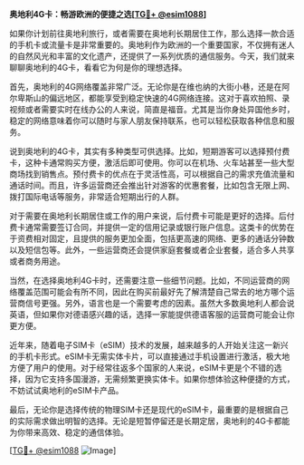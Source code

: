 **奥地利4G卡：畅游欧洲的便捷之选[[TG💪+ @esim1088](https://t.me/s/esim1088)]**

如果你计划前往奥地利旅行，或者需要在奥地利长期居住工作，那么选择一款合适的手机卡或流量卡是非常重要的。奥地利作为欧洲的一个重要国家，不仅拥有迷人的自然风光和丰富的文化遗产，还提供了一系列优质的通信服务。今天，我们就来聊聊奥地利的4G卡，看看它为何是你的理想选择。

首先，奥地利的4G网络覆盖非常广泛。无论你是在维也纳的大街小巷，还是在阿尔卑斯山的偏远地区，都能享受到稳定快速的4G网络连接。这对于喜欢拍照、录视频或者需要实时在线办公的人来说，简直是福音。尤其是当你身处异国他乡时，稳定的网络意味着你可以随时与家人朋友保持联系，也可以轻松获取各种信息和服务。

说到奥地利的4G卡，其实有多种类型可供选择。比如，短期游客可以选择预付费卡，这种卡通常购买方便，激活后即可使用。你可以在机场、火车站甚至一些大型商场找到销售点。预付费卡的优点在于灵活性高，可以根据自己的需求充值流量和通话时间。而且，许多运营商还会推出针对游客的优惠套餐，比如包含无限上网、拨打国际电话等服务，非常适合短期出行的人群。

对于需要在奥地利长期居住或工作的用户来说，后付费卡可能是更好的选择。后付费卡通常需要签订合同，并提供一定的信用记录或银行账户信息。这类卡的优势在于资费相对固定，且提供的服务更加全面，包括更高速的网络、更多的通话分钟数以及短信包等。此外，一些运营商还会提供家庭套餐或者企业套餐，适合多人共享或者商务用途。

当然，在选择奥地利4G卡时，还需要注意一些细节问题。比如，不同运营商的网络覆盖范围可能会有所不同，因此在购买前最好先了解清楚自己常去的地方哪个运营商信号更强。另外，语言也是一个需要考虑的因素。虽然大多数奥地利人都会说英语，但如果你对德语感兴趣的话，选择一家能提供德语客服的运营商可能会让你更方便。

近年来，随着电子SIM卡（eSIM）技术的发展，越来越多的人开始关注这一新兴的手机卡形式。eSIM卡无需实体卡片，可以直接通过手机设置进行激活，极大地方便了用户的使用。对于经常往返多个国家的人来说，eSIM卡更是个不错的选择，因为它支持多国漫游，无需频繁更换实体卡。如果你想体验这种便捷的方式，不妨试试奥地利的eSIM卡产品。

最后，无论你是选择传统的物理SIM卡还是现代的eSIM卡，最重要的是根据自己的实际需求做出明智的选择。无论是短暂停留还是长期定居，奥地利的4G卡都能为你带来高效、稳定的通信体验。

[[TG💪+ @esim1088](https://t.me/s/esim1088) ![Image](https://i.postimg.cc/4NQfJmqS/Snipaste-2025-05-13-00-14-12.png)]